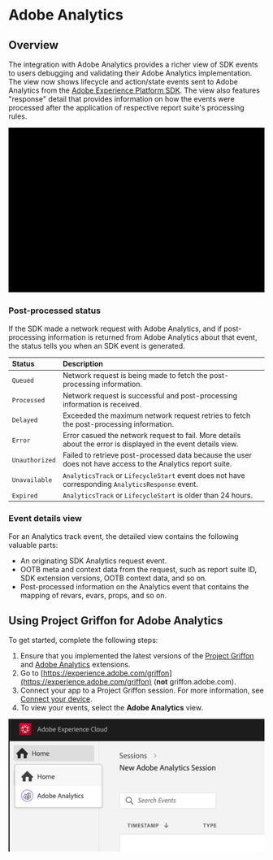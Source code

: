 # Adobe Analytics

## Overview

The integration with Adobe Analytics provides a richer view of SDK events to users debugging and validating their Adobe Analytics implementation. The view now shows lifecycle and action/state events sent to Adobe Analytics from the [Adobe Experience Platform SDK](../../../using-mobile-extensions/adobe-analytics/). The view also features "response" detail that provides information on how the events were processed after the application of respective report suite's processing rules. 

![](../../../.gitbook/assets/aa-loop.gif)

### Post-processed status

If the SDK made a network request with Adobe Analytics, and if post-processing information is returned from Adobe Analytics about that event, the status tells you when an SDK event is generated.

| Status | Description |
| :--- | :--- | 
|`Queued`|Network request is being made to fetch the post-processing information.|
|`Processed`|Network request is successful and post-processing information is received.|
|`Delayed`|Exceeded the maximum network request retries to fetch the post-processing information.|
|`Error`|Error casued the network request to fail. More details about the error is displayed in the event details view.|
|`Unauthorized`|Failed to retrieve post-processed data because the user does not have access to the Analytics report suite.|
|`Unavailable`|`AnalyticsTrack` or `LifecycleStart` event does not have corresponding `AnalyticsResponse` event.|
|`Expired`|`AnalyticsTrack` or `LifecycleStart` is older than 24 hours.|

### Event details view

For an Analytics track event, the detailed view contains the following valuable parts:

* An originating SDK Analytics request event.
* OOTB meta and context data from the request, such as report suite ID, SDK extension versions, OOTB context data, and so on.
* Post-processed information on the Analytics event that contains the mapping of revars, evars, props, and so on.

## Using Project Griffon for Adobe Analytics

To get started, complete the following steps:

1. Ensure that you implemented the latest versions of the [Project Griffon](../set-up-project-griffon.md) and [Adobe Analytics](../../../using-mobile-extensions/adobe-analytics/) extensions.
2. Go to [https://experience.adobe.com/griffon](https://experience.adobe.com/griffon) \(**not** griffon.adobe.com\).
3. Connect your app to a Project Griffon session. For more information, see [Connect your device](https://app.gitbook.com/@aep-sdks/s/docs/beta/project-griffon/using-project-griffon#2-connect-your-device).
4. To view your events, select the **Adobe Analytics** view.

![](../../../.gitbook/assets/screen-shot-2020-01-13-at-12.04.14-pm.png)

